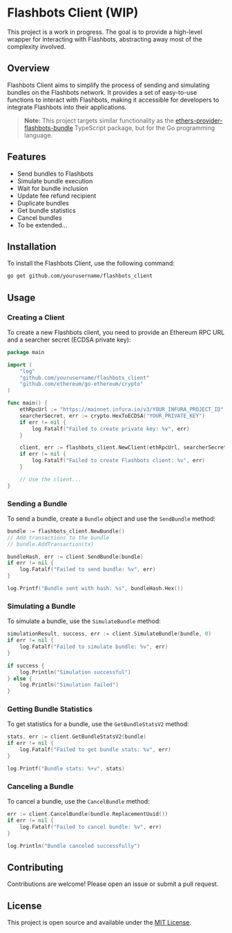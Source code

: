 # Flashbots Client (WIP)

This project is a work in progress. The goal is to provide a high-level wrapper for interacting with Flashbots, abstracting away most of the complexity involved.

## Overview

Flashbots Client aims to simplify the process of sending and simulating bundles on the Flashbots network. It provides a set of easy-to-use functions to interact with Flashbots, making it accessible for developers to integrate Flashbots into their applications.

> **Note:** This project targets similar functionality as the [ethers-provider-flashbots-bundle](https://github.com/flashbots/ethers-provider-flashbots-bundle) TypeScript package, but for the Go programming language.

## Features

- Send bundles to Flashbots
- Simulate bundle execution
- Wait for bundle inclusion
- Update fee refund recipient
- Duplicate bundles
- Get bundle statistics
- Cancel bundles
- To be extended...

## Installation

To install the Flashbots Client, use the following command:

```sh
go get github.com/yourusername/flashbots_client
```

## Usage

### Creating a Client

To create a new Flashbots client, you need to provide an Ethereum RPC URL and a searcher secret (ECDSA private key):

```go
package main

import (
    "log"
    "github.com/yourusername/flashbots_client"
    "github.com/ethereum/go-ethereum/crypto"
)

func main() {
    ethRpcUrl := "https://mainnet.infura.io/v3/YOUR_INFURA_PROJECT_ID"
    searcherSecret, err := crypto.HexToECDSA("YOUR_PRIVATE_KEY")
    if err != nil {
        log.Fatalf("Failed to create private key: %v", err)
    }

    client, err := flashbots_client.NewClient(ethRpcUrl, searcherSecret)
    if err != nil {
        log.Fatalf("Failed to create Flashbots client: %v", err)
    }

    // Use the client...
}
```

### Sending a Bundle

To send a bundle, create a `Bundle` object and use the `SendBundle` method:

```go
bundle := flashbots_client.NewBundle()
// Add transactions to the bundle
// bundle.AddTransaction(tx)

bundleHash, err := client.SendBundle(bundle)
if err != nil {
    log.Fatalf("Failed to send bundle: %v", err)
}

log.Printf("Bundle sent with hash: %s", bundleHash.Hex())
```

### Simulating a Bundle

To simulate a bundle, use the `SimulateBundle` method:

```go
simulationResult, success, err := client.SimulateBundle(bundle, 0)
if err != nil {
    log.Fatalf("Failed to simulate bundle: %v", err)
}

if success {
    log.Println("Simulation successful")
} else {
    log.Println("Simulation failed")
}
```

### Getting Bundle Statistics

To get statistics for a bundle, use the `GetBundleStatsV2` method:

```go
stats, err := client.GetBundleStatsV2(bundle)
if err != nil {
    log.Fatalf("Failed to get bundle stats: %v", err)
}

log.Printf("Bundle stats: %+v", stats)
```

### Canceling a Bundle

To cancel a bundle, use the `CancelBundle` method:

```go
err := client.CancelBundle(bundle.ReplacementUuid())
if err != nil {
    log.Fatalf("Failed to cancel bundle: %v", err)
}

log.Println("Bundle canceled successfully")
```

## Contributing

Contributions are welcome! Please open an issue or submit a pull request.

## License

This project is open source and available under the [MIT License](LICENSE).